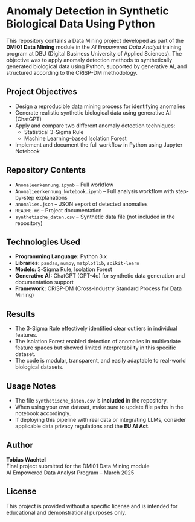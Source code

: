 # Anomaly Detection in Synthetic Biological Data Using Python

This repository contains a Data Mining project developed as part of the **DMI01 Data Mining** module in the *AI Empowered Data Analyst* training program at DBU (Digital Business University of Applied Sciences). The objective was to apply anomaly detection methods to synthetically generated biological data using Python, supported by generative AI, and structured according to the CRISP-DM methodology.

## Project Objectives

- Design a reproducible data mining process for identifying anomalies
- Generate realistic synthetic biological data using generative AI (ChatGPT)
- Apply and compare two different anomaly detection techniques:
  - Statistical 3-Sigma Rule
  - Machine Learning–based Isolation Forest
- Implement and document the full workflow in Python using Jupyter Notebook

## Repository Contents

- `Anomaleerkennung.ipynb` – Full workflow
- `Anomalieerkennung_Notebook.ipynb` – Full analysis workflow with step-by-step explanations
- `anomalies.json` – JSON export of detected anomalies
- `README.md` – Project documentation
- `synthetische_daten.csv` – Synthetic data file (not included in the repository)

## Technologies Used

- **Programming Language:** Python 3.x
- **Libraries:** `pandas`, `numpy`, `matplotlib`, `scikit-learn`
- **Models:** 3-Sigma Rule, Isolation Forest
- **Generative AI:** ChatGPT (GPT-4o) for synthetic data generation and documentation support
- **Framework:** CRISP-DM (Cross-Industry Standard Process for Data Mining)

## Results

- The 3-Sigma Rule effectively identified clear outliers in individual features.
- The Isolation Forest enabled detection of anomalies in multivariate feature spaces but showed limited interpretability in this specific dataset.
- The code is modular, transparent, and easily adaptable to real-world biological datasets.

## Usage Notes

- The file `synthetische_daten.csv` is **included** in the repository.
- When using your own dataset, make sure to update file paths in the notebook accordingly.
- If deploying this pipeline with real data or integrating LLMs, consider applicable data privacy regulations and the **EU AI Act**.

## Author

**Tobias Wachtel**  
Final project submitted for the DMI01 Data Mining module  
AI Empowered Data Analyst Program – March 2025

## License

This project is provided without a specific license and is intended for educational and demonstrational purposes only.
